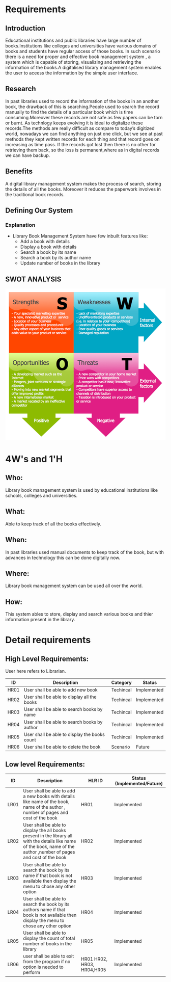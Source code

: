 # Requirements
## Introduction
Educational institutions and public libraries have large number of books.Institutions like colleges and universities have various domains of books and students have regular access of those books. In such scenario there is a need for proper and effective book management system , a system which is capable of storing, visualizing and retrieving the information of the books.A digitalised library management system enables the user to aceess the information by the simple user interface.

## Research
In past libraries used to record the information of the books in an another book, the drawback of this is searching.People used to search the record manually to find the details of a particular book which is time consuming.Moreover these records are not safe as few papers can be torn or burnt. As technlogy keeps evolving it is ideal to digitalize these records.The methods are really difficult as compare to today’s digitized world, nowadays we can find anything on just one click, but we see at past methods they kept written records for each thing and that record goes on increasing as time pass. If the records got lost then there is no other for retrieving them back, so the loss is permanent,where as in digital records we can have backup. 

## Benefits
A digital library management system makes the process of search, storing the details of all the books. Moreover it reduces the paperwork involves in the traditional book records.



## Defining Our System

### Explanation
* Library Book Management System have few inbuilt features like:
    * Add a book with details
    * Display a book with details 
    * Search a book by its name
    * Search a book by its author name
    * Update number of books in the library


## SWOT ANALYSIS
![SWOT Analysis](https://github.com/Diptiman1999/LTTS_MiniProject_C/blob/master/1_Requirements/swot.png)

# 4W&#39;s and 1&#39;H

## Who:
Library book management system is used by educational institutions like schools, colleges and universities.
## What:
Able to keep track of all the books effectively.
## When:
In past libraries used manual documents to keep track of the book, but with advances in technology this can be done digitally now. 
## Where:
Library book management system can be used all over the world.
## How:
This system ables to store, display and search various books and thier information present in the library.


# Detail requirements
## High Level Requirements: 
User here refers to Librarian.

| ID | Description | Category | Status | 
| ----- | ----- | ------- | ---------|
| HR01 | User shall be able to add new book  | Techincal | Implemented |
| HR02 | User shall be able to display all the books | Techincal | Implemented | 
| HR03 | User shall be able to search books by name | Techincal | Implemented |
| HR04 | User shall be able to search books by author | Techincal | Implemented |
| HR05 | User shall be able to display the books count | Techincal | Implemented |
| HR06 | User shall be able to delete the book | Scenario | Future |


##  Low level Requirements:
| ID | Description | HLR ID | Status (Implemented/Future) |
| ------ | --------- | ------ | ----- |
| LR01 | User shall  be able to add a new books with details like name of the book, name of the author , number of pages and  cost of the book  | HR01 | Implemented |
| LR02 | User shall be able to display the all books present in the library all with the details like name of the book, name of the author ,number of pages and  cost of the book| HR02 | Implemented |
| LR03 | User shall be able to search the book by its name if that book is not available then display the menu to chose any other option| HR03 | Implemented |
| LR04 | User shall be able to search the book by its authors name  if that book is not available then display the menu to chose any other option | HR04 | Implemented |
| LR05 | User shall be able to display the count of total number of books in the library | HR05 | Implemented |
| LR06 | user shall be able to exit from the program if no option is needed to perform | HR01 HR02, HR03, HR04,HR05| Implemented |
